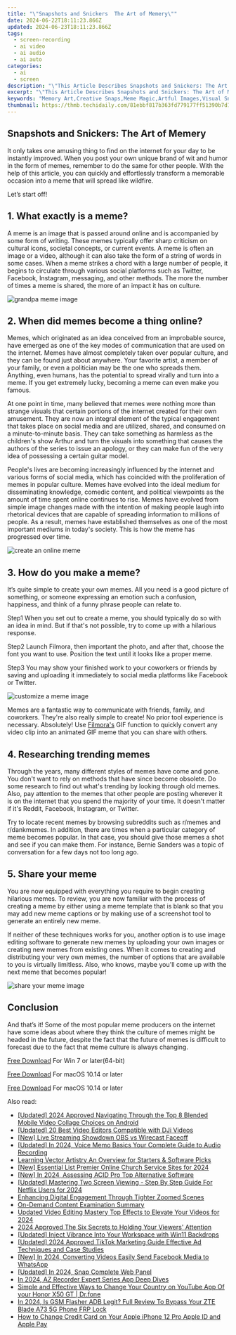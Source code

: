 ```yaml
---
title: "\"Snapshots and Snickers  The Art of Memery\""
date: 2024-06-22T18:11:23.866Z
updated: 2024-06-23T18:11:23.866Z
tags: 
  - screen-recording
  - ai video
  - ai audio
  - ai auto
categories: 
  - ai
  - screen
description: "\"This Article Describes Snapshots and Snickers: The Art of Memery\""
excerpt: "\"This Article Describes Snapshots and Snickers: The Art of Memery\""
keywords: "Memory Art,Creative Snaps,Meme Magic,Artful Images,Visual Snacking,Funny Photoshoots,Laughter in Art"
thumbnail: https://thmb.techidaily.com/81ebbf817b363fd779177ff51390b7d133960a10883de886d722f86edd02f3d2.jpg
---
```


## Snapshots and Snickers: The Art of Memery

It only takes one amusing thing to find on the internet for your day to be instantly improved. When you post your own unique brand of wit and humor in the form of memes, remember to do the same for other people. With the help of this article, you can quickly and effortlessly transform a memorable occasion into a meme that will spread like wildfire.

Let’s start off!

## 1\. What exactly is a meme?

A meme is an image that is passed around online and is accompanied by some form of writing. These memes typically offer sharp criticism on cultural icons, societal concepts, or current events. A meme is often an image or a video, although it can also take the form of a string of words in some cases. When a meme strikes a chord with a large number of people, it begins to circulate through various social platforms such as Twitter, Facebook, Instagram, messaging, and other methods. The more the number of times a meme is shared, the more of an impact it has on culture.

![grandpa meme image](https://images.wondershare.com/filmora/article-images/2022/11/grandpa-meme-image.jpg)

## 2\. When did memes become a thing online?

Memes, which originated as an idea conceived from an improbable source, have emerged as one of the key modes of communication that are used on the internet. Memes have almost completely taken over popular culture, and they can be found just about anywhere. Your favorite artist, a member of your family, or even a politician may be the one who spreads them. Anything, even humans, has the potential to spread virally and turn into a meme. If you get extremely lucky, becoming a meme can even make you famous.

At one point in time, many believed that memes were nothing more than strange visuals that certain portions of the internet created for their own amusement. They are now an integral element of the typical engagement that takes place on social media and are utilized, shared, and consumed on a minute-to-minute basis. They can take something as harmless as the children's show Arthur and turn the visuals into something that causes the authors of the series to issue an apology, or they can make fun of the very idea of possessing a certain guitar model.

People's lives are becoming increasingly influenced by the internet and various forms of social media, which has coincided with the proliferation of memes in popular culture. Memes have evolved into the ideal medium for disseminating knowledge, comedic content, and political viewpoints as the amount of time spent online continues to rise. Memes have evolved from simple image changes made with the intention of making people laugh into rhetorical devices that are capable of spreading information to millions of people. As a result, memes have established themselves as one of the most important mediums in today's society. This is how the meme has progressed over time.

![create an online meme](https://images.wondershare.com/filmora/article-images/2022/11/create-an-online-meme.jpg)

## 3\. How do you make a meme?

It’s quite simple to create your own memes. All you need is a good picture of something, or someone expressing an emotion such a confusion, happiness, and think of a funny phrase people can relate to.

Step1 When you set out to create a meme, you should typically do so with an idea in mind. But if that's not possible, try to come up with a hilarious response.

Step2 Launch Filmora, then important the photo, and after that, choose the font you want to use. Position the text until it looks like a proper meme.

Step3 You may show your finished work to your coworkers or friends by saving and uploading it immediately to social media platforms like Facebook or Twitter.

![customize a meme image](https://images.wondershare.com/filmora/article-images/2022/11/customize-a-meme-image.jpg)

Memes are a fantastic way to communicate with friends, family, and coworkers. They're also really simple to create! No prior tool experience is necessary. Absolutely! Use [Filmora's](https://tools.techidaily.com/wondershare/filmora/download/) GIF function to quickly convert any video clip into an animated GIF meme that you can share with others.

## 4\. Researching trending memes

Through the years, many different styles of memes have come and gone. You don't want to rely on methods that have since become obsolete. Do some research to find out what's trending by looking through old memes. Also, pay attention to the memes that other people are posting wherever it is on the internet that you spend the majority of your time. It doesn't matter if it's Reddit, Facebook, Instagram, or Twitter.

Try to locate recent memes by browsing subreddits such as r/memes and r/dankmemes. In addition, there are times when a particular category of meme becomes popular. In that case, you should give those memes a shot and see if you can make them. For instance, Bernie Sanders was a topic of conversation for a few days not too long ago.

## 5\. Share your meme

You are now equipped with everything you require to begin creating hilarious memes. To review, you are now familiar with the process of creating a meme by either using a meme template that is blank so that you may add new meme captions or by making use of a screenshot tool to generate an entirely new meme.

If neither of these techniques works for you, another option is to use image editing software to generate new memes by uploading your own images or creating new memes from existing ones. When it comes to creating and distributing your very own memes, the number of options that are available to you is virtually limitless. Also, who knows, maybe you'll come up with the next meme that becomes popular!

![share your meme image](https://images.wondershare.com/filmora/article-images/2022/11/share-your-meme-image.jpg)

## Conclusion

And that’s it! Some of the most popular meme producers on the internet have some ideas about where they think the culture of memes might be headed in the future, despite the fact that the future of memes is difficult to forecast due to the fact that meme culture is always changing.

[Free Download](https://tools.techidaily.com/wondershare/filmora/download/) For Win 7 or later(64-bit)

[Free Download](https://tools.techidaily.com/wondershare/filmora/download/) For macOS 10.14 or later

[Free Download](https://tools.techidaily.com/wondershare/filmora/download/) For macOS 10.14 or later

<ins class="adsbygoogle"
     style="display:block"
     data-ad-format="autorelaxed"
     data-ad-client="ca-pub-7571918770474297"
     data-ad-slot="1223367746"></ins>

<ins class="adsbygoogle"
     style="display:block"
     data-ad-format="autorelaxed"
     data-ad-client="ca-pub-7571918770474297"
     data-ad-slot="1223367746"></ins>



<ins class="adsbygoogle"
     style="display:block"
     data-ad-client="ca-pub-7571918770474297"
     data-ad-slot="8358498916"
     data-ad-format="auto"
     data-full-width-responsive="true"></ins>


<span class="atpl-alsoreadstyle">Also read:</span>
<div><ul>
<li><a href="https://fox-http.techidaily.com/updated-2024-approved-navigating-through-the-top-8-blended-mobile-video-collage-choices-on-android/"><u>[Updated] 2024 Approved  Navigating Through the Top 8 Blended Mobile Video Collage Choices on Android</u></a></li>
<li><a href="https://fox-http.techidaily.com/updated-20-best-video-editors-compatible-with-dji-videos/"><u>[Updated] 20 Best Video Editors Compatible with DJi Videos</u></a></li>
<li><a href="https://fox-http.techidaily.com/new-live-streaming-showdown-obs-vs-wirecast-faceoff/"><u>[New] Live Streaming Showdown  OBS vs Wirecast Faceoff</u></a></li>
<li><a href="https://fox-http.techidaily.com/updated-in-2024-voice-memo-basics-your-complete-guide-to-audio-recording/"><u>[Updated] In 2024, Voice Memo Basics  Your Complete Guide to Audio Recording</u></a></li>
<li><a href="https://fox-http.techidaily.com/learning-vector-artistry-an-overview-for-starters-and-software-picks/"><u>Learning Vector Artistry  An Overview for Starters & Software Picks</u></a></li>
<li><a href="https://fox-http.techidaily.com/new-essential-list-premier-online-church-service-sites-for-2024/"><u>[New] Essential List  Premier Online Church Service Sites for 2024</u></a></li>
<li><a href="https://fox-http.techidaily.com/new-in-2024-assessing-acid-pro-top-alternative-software/"><u>[New] In 2024, Assessing ACID Pro  Top Alternative Software</u></a></li>
<li><a href="https://fox-http.techidaily.com/updated-mastering-two-screen-viewing-step-by-step-guide-for-netflix-users-for-2024/"><u>[Updated] Mastering Two Screen Viewing - Step By Step Guide For Netflix Users for 2024</u></a></li>
<li><a href="https://fox-http.techidaily.com/enhancing-digital-engagement-through-tighter-zoomed-scenes/"><u>Enhancing Digital Engagement Through Tighter Zoomed Scenes</u></a></li>
<li><a href="https://fox-http.techidaily.com/on-demand-content-examination-summary/"><u>On-Demand Content Examination Summary</u></a></li>
<li><a href="https://smart-video-creator.techidaily.com/updated-video-editing-mastery-top-effects-to-elevate-your-videos-for-2024/"><u>Updated Video Editing Mastery Top Effects to Elevate Your Videos for 2024</u></a></li>
<li><a href="https://some-approaches.techidaily.com/2024-approved-the-six-secrets-to-holding-your-viewers-attention/"><u>2024 Approved  The Six Secrets to Holding Your Viewers' Attention</u></a></li>
<li><a href="https://some-knowledge.techidaily.com/updated-inject-vibrance-into-your-workspace-with-win11-backdrops/"><u>[Updated] Inject Vibrance Into Your Workspace with Win11 Backdrops</u></a></li>
<li><a href="https://tiktok-clips.techidaily.com/updated-2024-approved-tiktok-marketing-guide-effective-ad-techniques-and-case-studies/"><u>[Updated] 2024 Approved  TikTok Marketing Guide  Effective Ad Techniques and Case Studies</u></a></li>
<li><a href="https://facebook-clips.techidaily.com/new-in-2024-converting-videos-easily-send-facebook-media-to-whatsapp/"><u>[New] In 2024, Converting Videos  Easily Send Facebook Media to WhatsApp</u></a></li>
<li><a href="https://screen-activity-recording.techidaily.com/updated-in-2024-snap-complete-web-panel/"><u>[Updated] In 2024, Snap Complete Web Panel</u></a></li>
<li><a href="https://desktop-recording.techidaily.com/in-2024-az-recorder-expert-series-app-deep-dives/"><u>In 2024, AZ Recorder Expert Series  App Deep Dives</u></a></li>
<li><a href="https://location-social.techidaily.com/simple-and-effective-ways-to-change-your-country-on-youtube-app-of-your-honor-x50-gt-drfone-by-drfone-virtual-android/"><u>Simple and Effective Ways to Change Your Country on YouTube App Of your Honor X50 GT | Dr.fone</u></a></li>
<li><a href="https://bypass-frp.techidaily.com/in-2024-is-gsm-flasher-adb-legit-full-review-to-bypass-your-zte-blade-a73-5g-phone-frp-lock-by-drfone-android/"><u>In 2024, Is GSM Flasher ADB Legit? Full Review To Bypass Your ZTE Blade A73 5G Phone FRP Lock</u></a></li>
<li><a href="https://apple-account.techidaily.com/how-to-change-credit-card-on-your-apple-iphone-12-pro-apple-id-and-apple-pay-by-drfone-ios/"><u>How to Change Credit Card on Your Apple iPhone 12 Pro Apple ID and Apple Pay</u></a></li>
</ul></div>
